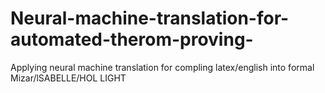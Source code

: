# Neural-machine-translation-for-automated-therom-proving-
Applying neural machine translation for compling latex/english into formal Mizar/lSABELLE/HOL LIGHT
